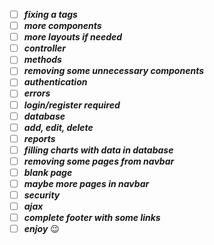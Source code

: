 - [ ] _**fixing a tags**_
- [ ] _**more components**_
- [ ] _**more layouts if needed**_
- [ ] _**controller**_
- [ ] _**methods**_
- [ ] _**removing some unnecessary components**_
- [ ] _**authentication**_
- [ ] _**errors**_
- [ ] _**login/register required**_
- [ ] _**database**_
- [ ] _**add, edit, delete**_
- [ ] _**reports**_
- [ ] _**filling charts with data in database**_
- [ ] _**removing some pages from navbar**_
- [ ] _**blank page**_
- [ ] _**maybe more pages in navbar**_
- [ ] _**security**_
- [ ] _**ajax**_
- [ ] _**complete footer with some links**_
- [ ] _**enjoy**_ 😉

